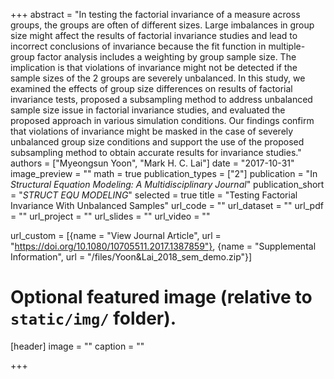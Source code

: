 +++
abstract = "In testing the factorial invariance of a measure across groups, the groups are often of different sizes. Large imbalances in group size might affect the results of factorial invariance studies and lead to incorrect conclusions of invariance because the fit function in multiple-group factor analysis includes a weighting by group sample size. The implication is that violations of invariance might not be detected if the sample sizes of the 2 groups are severely unbalanced. In this study, we examined the effects of group size differences on results of factorial invariance tests, proposed a subsampling method to address unbalanced sample size issue in factorial invariance studies, and evaluated the proposed approach in various simulation conditions. Our findings confirm that violations of invariance might be masked in the case of severely unbalanced group size conditions and support the use of the proposed subsampling method to obtain accurate results for invariance studies."
authors = ["Myeongsun Yoon", "Mark H. C. Lai"]
date = "2017-10-31"
image_preview = ""
math = true
publication_types = ["2"]
publication = "In *Structural Equation Modeling: A Multidisciplinary Journal*"
publication_short = "*STRUCT EQU MODELING*"
selected = true
title = "Testing Factorial Invariance With Unbalanced Samples"
url_code = ""
url_dataset = ""
url_pdf = ""
url_project = ""
url_slides = ""
url_video = ""

url_custom = [{name = "View Journal Article", url = "https://doi.org/10.1080/10705511.2017.1387859"}, {name = "Supplemental Information", url = "/files/Yoon&Lai_2018_sem_demo.zip"}]

# Optional featured image (relative to `static/img/` folder).
[header]
image = ""
caption = ""

+++


